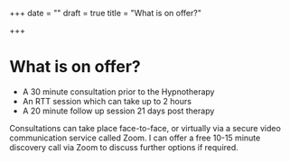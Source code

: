 +++
date = ""
draft = true
title = "What is on offer?"

+++
# What is on offer?

* A 30 minute consultation prior to the Hypnotherapy
* An RTT session which can take up to 2 hours
* A 20 minute follow up session 21 days post therapy

Consultations can take place face-to-face, or virtually via a secure video communication service called Zoom. I can offer a free 10-15 minute discovery call via Zoom to discuss further options if required.